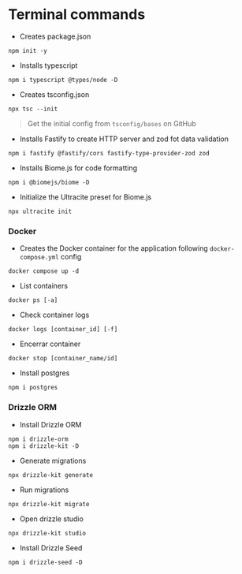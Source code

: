 # Terminal commands

- Creates package.json

```
npm init -y
```

- Installs typescript

```
npm i typescript @types/node -D
```

- Creates tsconfig.json

```
npx tsc --init
```

> Get the initial config from `tsconfig/bases` on GitHub

- Installs Fastify to create HTTP server and zod fot data validation

```
npm i fastify @fastify/cors fastify-type-provider-zod zod
```

- Installs Biome.js for code formatting

```
npm i @biomejs/biome -D
```

- Initialize the Ultracite preset for Biome.js

```
npx ultracite init
```

### Docker

- Creates the Docker container for the application following `docker-compose.yml` config

```
docker compose up -d
```

- List containers

```
docker ps [-a]
```

- Check container logs

```
docker logs [container_id] [-f]
```

- Encerrar container

```
docker stop [container_name/id]
```

- Install postgres

```
npm i postgres
```

### Drizzle ORM

- Install Drizzle ORM

```
npm i drizzle-orm
npm i drizzle-kit -D
```

- Generate migrations

```
npx drizzle-kit generate
```

- Run migrations

```
npx drizzle-kit migrate
```

- Open drizzle studio

```
npx drizzle-kit studio
```

- Install Drizzle Seed

```
npm i drizzle-seed -D
```
